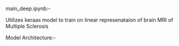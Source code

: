 main_deep.ipynb:- <br>

Utilizes keraas model to train on linear represenataion of brain MRI of Multiple Sclerosis

Model Architecture:- 
